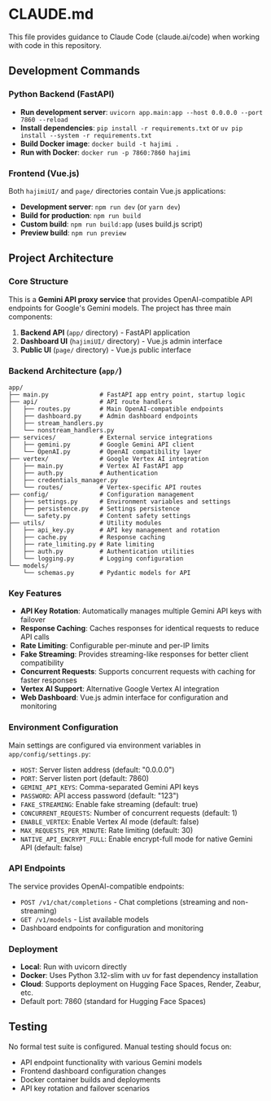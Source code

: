 # CLAUDE.md

This file provides guidance to Claude Code (claude.ai/code) when working with code in this repository.

## Development Commands

### Python Backend (FastAPI)
- **Run development server**: `uvicorn app.main:app --host 0.0.0.0 --port 7860 --reload`
- **Install dependencies**: `pip install -r requirements.txt` or `uv pip install --system -r requirements.txt`
- **Build Docker image**: `docker build -t hajimi .`
- **Run with Docker**: `docker run -p 7860:7860 hajimi`

### Frontend (Vue.js)
Both `hajimiUI/` and `page/` directories contain Vue.js applications:
- **Development server**: `npm run dev` (or `yarn dev`)
- **Build for production**: `npm run build`
- **Custom build**: `npm run build:app` (uses build.js script)
- **Preview build**: `npm run preview`

## Project Architecture

### Core Structure
This is a **Gemini API proxy service** that provides OpenAI-compatible API endpoints for Google's Gemini models. The project has three main components:

1. **Backend API** (`app/` directory) - FastAPI application
2. **Dashboard UI** (`hajimiUI/` directory) - Vue.js admin interface  
3. **Public UI** (`page/` directory) - Vue.js public interface

### Backend Architecture (`app/`)
```
app/
├── main.py              # FastAPI app entry point, startup logic
├── api/                 # API route handlers
│   ├── routes.py        # Main OpenAI-compatible endpoints
│   ├── dashboard.py     # Admin dashboard endpoints
│   ├── stream_handlers.py
│   └── nonstream_handlers.py
├── services/            # External service integrations
│   ├── gemini.py        # Google Gemini API client
│   └── OpenAI.py        # OpenAI compatibility layer
├── vertex/              # Google Vertex AI integration
│   ├── main.py          # Vertex AI FastAPI app
│   ├── auth.py          # Authentication
│   ├── credentials_manager.py
│   └── routes/          # Vertex-specific API routes
├── config/              # Configuration management
│   ├── settings.py      # Environment variables and settings
│   ├── persistence.py   # Settings persistence
│   └── safety.py        # Content safety settings
├── utils/               # Utility modules
│   ├── api_key.py       # API key management and rotation
│   ├── cache.py         # Response caching
│   ├── rate_limiting.py # Rate limiting
│   ├── auth.py          # Authentication utilities
│   └── logging.py       # Logging configuration
└── models/
    └── schemas.py       # Pydantic models for API
```

### Key Features
- **API Key Rotation**: Automatically manages multiple Gemini API keys with failover
- **Response Caching**: Caches responses for identical requests to reduce API calls
- **Rate Limiting**: Configurable per-minute and per-IP limits
- **Fake Streaming**: Provides streaming-like responses for better client compatibility
- **Concurrent Requests**: Supports concurrent requests with caching for faster responses
- **Vertex AI Support**: Alternative Google Vertex AI integration
- **Web Dashboard**: Vue.js admin interface for configuration and monitoring

### Environment Configuration
Main settings are configured via environment variables in `app/config/settings.py`:
- `HOST`: Server listen address (default: "0.0.0.0")
- `PORT`: Server listen port (default: 7860)
- `GEMINI_API_KEYS`: Comma-separated Gemini API keys
- `PASSWORD`: API access password (default: "123")
- `FAKE_STREAMING`: Enable fake streaming (default: true)
- `CONCURRENT_REQUESTS`: Number of concurrent requests (default: 1)
- `ENABLE_VERTEX`: Enable Vertex AI mode (default: false)
- `MAX_REQUESTS_PER_MINUTE`: Rate limiting (default: 30)
- `NATIVE_API_ENCRYPT_FULL`: Enable encrypt-full mode for native Gemini API (default: false)

### API Endpoints
The service provides OpenAI-compatible endpoints:
- `POST /v1/chat/completions` - Chat completions (streaming and non-streaming)
- `GET /v1/models` - List available models
- Dashboard endpoints for configuration and monitoring

### Deployment
- **Local**: Run with uvicorn directly
- **Docker**: Uses Python 3.12-slim with uv for fast dependency installation
- **Cloud**: Supports deployment on Hugging Face Spaces, Render, Zeabur, etc.
- Default port: 7860 (standard for Hugging Face Spaces)

## Testing
No formal test suite is configured. Manual testing should focus on:
- API endpoint functionality with various Gemini models
- Frontend dashboard configuration changes
- Docker container builds and deployments
- API key rotation and failover scenarios